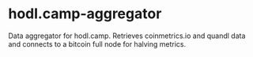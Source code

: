 # hodl.camp-aggregator

Data aggregator for hodl.camp. Retrieves coinmetrics.io and quandl data and connects to a bitcoin full node for halving metrics.